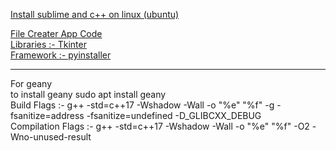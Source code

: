 <a href="https://github.com/tanaykulkarni27/Linux-and-utilities/blob/master/Sublime%20and%20c%2B%2B.md"> Install sublime and c++ on linux (ubuntu) </a>

<a href="https://github.com/tanaykulkarni27/Linux-and-utilities/blob/master/main.py"> File Creater App Code <br> Libraries :- Tkinter<br>
Framework :- pyinstaller </a>
<hr>
For geany<br>
to install geany sudo apt install geany
<br>
Build Flags :- g++ -std=c++17 -Wshadow -Wall -o "%e" "%f" -g  -fsanitize=address  -fsanitize=undefined  -D_GLIBCXX_DEBUG <br>
Compilation Flags :- g++ -std=c++17 -Wshadow -Wall -o "%e" "%f"  -O2  -Wno-unused-result<br> 
